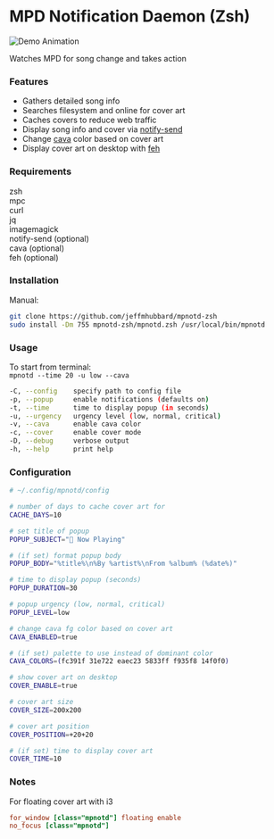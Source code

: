 # MPD Notification Daemon (Zsh)  
  
![Demo Animation](../assets/demo.gif?raw=true)

Watches MPD for song change and takes action
  
### Features
- Gathers detailed song info
- Searches filesystem and online for cover art
- Caches covers to reduce web traffic
- Display song info and cover via [notify-send](https://gitlab.gnome.org/GNOME/libnotify)
- Change [cava](https://github.com/karlstav/cava) color based on cover art
- Display cover art on desktop with [feh](https://feh.finalrewind.org/)
  
### Requirements  
zsh  
mpc  
curl  
jq  
imagemagick  
notify-send (optional)  
cava (optional)  
feh (optional)  

### Installation  
Manual:  
```sh
git clone https://github.com/jeffmhubbard/mpnotd-zsh
sudo install -Dm 755 mpnotd-zsh/mpnotd.zsh /usr/local/bin/mpnotd
```
  
### Usage  
To start from terminal:  
  `mpnotd --time 20 -u low --cava`  
  
```sh
-C, --config    specify path to config file
-p, --popup     enable notifications (defaults on)
-t, --time      time to display popup (in seconds)
-u, --urgency   urgency level (low, normal, critical)
-v, --cava      enable cava color
-c, --cover     enable cover mode
-D, --debug     verbose output
-h, --help      print help
```
  
### Configuration  
```sh
# ~/.config/mpnotd/config

# number of days to cache cover art for
CACHE_DAYS=10

# set title of popup
POPUP_SUBJECT=" Now Playing"

# (if set) format popup body
POPUP_BODY="%title%\n%By %artist%\nFrom %album% (%date%)"

# time to display popup (seconds)
POPUP_DURATION=30

# popup urgency (low, normal, critical)
POPUP_LEVEL=low

# change cava fg color based on cover art
CAVA_ENABLED=true

# (if set) palette to use instead of dominant color
CAVA_COLORS=(fc391f 31e722 eaec23 5833ff f935f8 14f0f0)

# show cover art on desktop
COVER_ENABLE=true

# cover art size
COVER_SIZE=200x200

# cover art position
COVER_POSITION=+20+20

# (if set) time to display cover art
COVER_TIME=10
```

### Notes
For floating cover art with i3
```ini
for_window [class="mpnotd"] floating enable
no_focus [class="mpnotd"]
```
